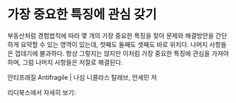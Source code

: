 # 가장 중요한 특징에 관심 갖기
부동산처럼 경험법칙에 따라 몇 개의 가장 중요한 특징을 찾아 문제와 해결방안을 간단하게 요약할 수 있는 영역이 있는데, 첫째도 둘째도 셋째도 바로 위치다. 나머지 사항들은 껍데기에 불과하다. 항상 그렇지는 않지만 이처럼 가장 중요한 특징에 관심을 가져야 하며, 그럼 나머지 사항들은 저절로 해결된다.

안티프래질 Antifragile | 나심 니콜라스 탈레브, 안세민 저

리디북스에서 자세히 보기: